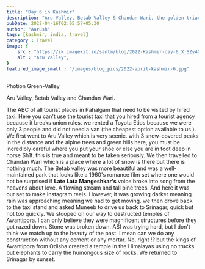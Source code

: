 ```yaml
---
title: "Day 6 in Kashmir"
description: "Aru Valley, Betab Valley & Chandan Wari, the golden triangle of Kashmir's tourism"
pubDate: 2022-04-16T02:05:57+05:30
author: "Aarush"
tags: [kashmir, india, travel]
category : Travel
image: {
    src : "https://ik.imagekit.io/santm/blog/2022-Kashmir-day-6_X_SZy40fC8.webp",
    alt : "Aru Valley",
}
featured_image_small : "/images/blog_pics/2022-april-kashmir-6.jpg"
---
```


Photion Green-Valley

Aru Valley, Betab Valley and Chandan Wari. 

The ABC of all tourist places in Pahalgam that need to be visited by hired taxi. Here you can't use the tourist taxi that you hired from a tourist agency because it breaks union rules. we rented a Toyota Etios because we were only 3 people and did not need a van (the cheapest option available to us ). We first went to Aru Valley which is very scenic. with 3 snow-covered peaks in the distance and the alpine trees and green hills here, you must be incredibly careful where you put your shoe or else you are in foot deep in horse $h1t. this is true and meant to be taken seriously. We then travelled to Chandan Wari which is a place where a lot of snow is there but there is nothing much. The Betab valley was more beautiful and was a well-maintained park that looks like a 1960's romance film set where one would not be surprised if **Late  Lata Mangeshkar's** voice broke into song from the heavens about love. A flowing stream and tall pine trees. And here it was our set to make Instagram reels. However, it was growing darker meaning rain was approaching meaning we had to get moving. we then drove back to the taxi stand and asked Muneeb to drive us back to Srinagar, quick but not too quickly. We stooped on our way to destructed temples of Awantipora. I can only believe they were magnificent structures before they got razed down. Stone was broken down. ASI was trying hard, but I don't think we match up to the beauty of the past. I mean can we do any construction without any cement or any mortar. No, right !? but the kings of Awantipora from Odisha created a temple in the Himalayas using no trucks but elephants to carry the humongous size of rocks. We returned to Srinagar by sunset. 
